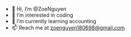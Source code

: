 - 👋 Hi, I’m @ZoeNguyen
- 👀 I’m interested in coding
- 🌱 I’m currently learning accounting 
- 📫 Reach me at zoenguyen180698@gmail.com

<!---
ZoeNguyen123/ZoeNguyen123 is a ✨ special ✨ repository because its `README.md` (this file) appears on your GitHub profile.
You can click the Preview link to take a look at your changes.
--->
